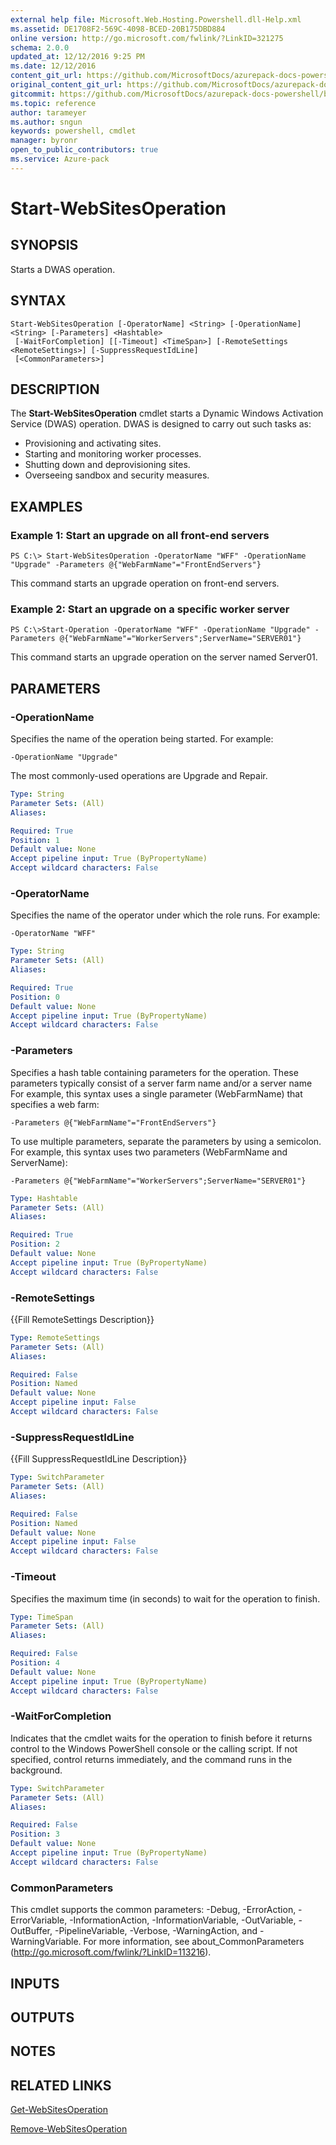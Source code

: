 ```yaml
---
external help file: Microsoft.Web.Hosting.Powershell.dll-Help.xml
ms.assetid: DE1708F2-569C-4098-BCED-20B175DBD884
online version: http://go.microsoft.com/fwlink/?LinkID=321275
schema: 2.0.0
updated_at: 12/12/2016 9:25 PM
ms.date: 12/12/2016
content_git_url: https://github.com/MicrosoftDocs/azurepack-docs-powershell/blob/live/AzurePack-cmdlets/Websites/v1.0/Start-WebSitesOperation.md
original_content_git_url: https://github.com/MicrosoftDocs/azurepack-docs-powershell/blob/live/AzurePack-cmdlets/Websites/v1.0/Start-WebSitesOperation.md
gitcommit: https://github.com/MicrosoftDocs/azurepack-docs-powershell/blob/b83cde31c8e8df3140400b62cc6698cfc8f37a47/AzurePack-cmdlets/Websites/v1.0/Start-WebSitesOperation.md
ms.topic: reference
author: tarameyer
ms.author: sngun
keywords: powershell, cmdlet
manager: byronr
open_to_public_contributors: true
ms.service: Azure-pack
---
```


# Start-WebSitesOperation

## SYNOPSIS
Starts a DWAS operation.

## SYNTAX

```
Start-WebSitesOperation [-OperatorName] <String> [-OperationName] <String> [-Parameters] <Hashtable>
 [-WaitForCompletion] [[-Timeout] <TimeSpan>] [-RemoteSettings <RemoteSettings>] [-SuppressRequestIdLine]
 [<CommonParameters>]
```

## DESCRIPTION
The **Start-WebSitesOperation** cmdlet starts a Dynamic Windows Activation Service (DWAS) operation.
DWAS is designed to carry out such tasks as:

- Provisioning and activating sites. 
- Starting and monitoring worker processes. 
- Shutting down and deprovisioning sites. 
- Overseeing sandbox and security measures.

## EXAMPLES

### Example 1: Start an upgrade on all front-end servers
```
PS C:\> Start-WebSitesOperation -OperatorName "WFF" -OperationName "Upgrade" -Parameters @{"WebFarmName"="FrontEndServers"}
```

This command starts an upgrade operation on front-end servers.

### Example 2: Start an upgrade on a specific worker server
```
PS C:\>Start-Operation -OperatorName "WFF" -OperationName "Upgrade" -Parameters @{"WebFarmName"="WorkerServers";ServerName="SERVER01"}
```

This command starts an upgrade operation on the server named Server01.

## PARAMETERS

### -OperationName
Specifies the name of the operation being started.
For example:

`-OperationName "Upgrade"`

The most commonly-used operations are Upgrade and Repair.

```yaml
Type: String
Parameter Sets: (All)
Aliases: 

Required: True
Position: 1
Default value: None
Accept pipeline input: True (ByPropertyName)
Accept wildcard characters: False
```

### -OperatorName
Specifies the name of the operator under which the role runs.
For example:

`-OperatorName "WFF"`

```yaml
Type: String
Parameter Sets: (All)
Aliases: 

Required: True
Position: 0
Default value: None
Accept pipeline input: True (ByPropertyName)
Accept wildcard characters: False
```

### -Parameters
Specifies a hash table containing parameters for the operation.
These parameters typically consist of a server farm name and/or a server name For example, this syntax uses a single parameter (WebFarmName) that specifies a web farm:

`-Parameters @{"WebFarmName"="FrontEndServers"}`

To use multiple parameters, separate the parameters by using a semicolon.
For example, this syntax uses two parameters (WebFarmName and ServerName):

`-Parameters @{"WebFarmName"="WorkerServers";ServerName="SERVER01"}`

```yaml
Type: Hashtable
Parameter Sets: (All)
Aliases: 

Required: True
Position: 2
Default value: None
Accept pipeline input: True (ByPropertyName)
Accept wildcard characters: False
```

### -RemoteSettings
{{Fill RemoteSettings Description}}

```yaml
Type: RemoteSettings
Parameter Sets: (All)
Aliases: 

Required: False
Position: Named
Default value: None
Accept pipeline input: False
Accept wildcard characters: False
```

### -SuppressRequestIdLine
{{Fill SuppressRequestIdLine Description}}

```yaml
Type: SwitchParameter
Parameter Sets: (All)
Aliases: 

Required: False
Position: Named
Default value: None
Accept pipeline input: False
Accept wildcard characters: False
```

### -Timeout
Specifies the maximum time (in seconds) to wait for the operation to finish.

```yaml
Type: TimeSpan
Parameter Sets: (All)
Aliases: 

Required: False
Position: 4
Default value: None
Accept pipeline input: True (ByPropertyName)
Accept wildcard characters: False
```

### -WaitForCompletion
Indicates that the cmdlet waits for the operation to finish before it returns control to the Windows PowerShell console or the calling script.
If not specified, control returns immediately, and the command runs in the background.

```yaml
Type: SwitchParameter
Parameter Sets: (All)
Aliases: 

Required: False
Position: 3
Default value: None
Accept pipeline input: True (ByPropertyName)
Accept wildcard characters: False
```

### CommonParameters
This cmdlet supports the common parameters: -Debug, -ErrorAction, -ErrorVariable, -InformationAction, -InformationVariable, -OutVariable, -OutBuffer, -PipelineVariable, -Verbose, -WarningAction, and -WarningVariable. For more information, see about_CommonParameters (http://go.microsoft.com/fwlink/?LinkID=113216).

## INPUTS

## OUTPUTS

## NOTES

## RELATED LINKS

[Get-WebSitesOperation](xref:Websites/v1.0/Get-WebSitesOperation.md)

[Remove-WebSitesOperation](xref:Websites/v1.0/Remove-WebSitesOperation.md)


